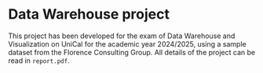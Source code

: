 # Data Warehouse project

This project has been developed for the exam of Data Warehouse and Visualization on UniCal for the academic year 2024/2025, using a sample dataset from the Florence Consulting Group. All details of the project can be read in `report.pdf`.
